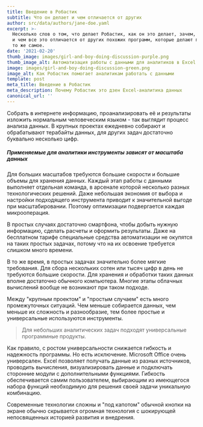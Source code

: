 ```yaml
---
title: Введение в Робастик
subtitle: Что он делает и чем отличается от других
author: src/data/authors/jane-doe.yaml
excerpt: >-
  Несколько слов о том, что делает Робастик, как он это делает, зачем, для кого
  и чем все это отличается от других похожих программ, которые делают примерно
  то же самое.
date: '2021-02-20'
thumb_image: images/girl-and-boy-doing-discussion-purple.png
thumb_image_alt: Автоматизация работы с данными для аналитиков в Excel
image: images/girl-and-boy-doing-discussion-green.png
image_alt: Как Робастик помогает аналитикам работать с данными
template: post
meta_title: Введение в Робастик
meta_description: Почему Робастик это дзен Excel-аналитика данных
canonical_url: ''
---
```

Собрать в интернете информацию, проанализировать её и результаты изложить нормальным человеческим языком - так выглядит процесс анализа данных. В крупных проектах ежедневно собирают и обрабатывают терабайты данных, для других задач достаточно буквально несколько цифр.

##### Применяемые для аналитики инструменты зависят от масштаба данных

Для больших масштабов требуются большие скорости и большие объемы для хранения данных. Каждый этап работы с данными выполняет отдельная команда, в арсенале которой несколько разных технологических решений. Даже небольшая экономия от выбора и настройки подходящего инструмента приводит к значительной выгоде при масштабировании. Поэтому оптимизации подвергается каждая микрооперация.

В простых случаях достаточно смартфона, чтобы добыть нужную информацию, сделать расчеты и оформить результаты. Даже на бесплатном тарифе специальные средства автоматизации не окупятся на таких простых задачах, потому что на их освоение требуется слишком много времени.

В то же время, в простых задачах значительно более мягкие требования. Для сбора нескольких сотен или тысяч цифр в день не требуются большие скорости. Для хранения и обработки таких данных вполне достаточно обычного компьютера. Многие этапы облачных вычислений вообще не возникают при таком подходе.

Между "крупным проектом" и "простым случаем" есть много промежуточных ситуаций. Чем меньше собирается данных, чем меньше их сложность и разнообразие, тем более простые и универсальные используются инструменты.

> Для небольших аналитических задач подходят универсальные программные продукты.

Как правило, с ростом универсальности снижается гибкость и надежность программы. Но есть исключение. Microsoft Office очень универсален. Excel позволяет получать данные из разных источников, проводить вычисления, визуализировать данные и подключать сторонние модули с дополнительными функциями. Гибкость обеспечивается самим пользователем, выбирающим из имеющегося набора функций необходимую для решения своей задачи уникальную комбинацию. 

Современные технологии сложны и "под капотом" обычной кнопки на экране обычно скрывается огромная технология с шокирующей непосвященных историей развития и внедрения.
